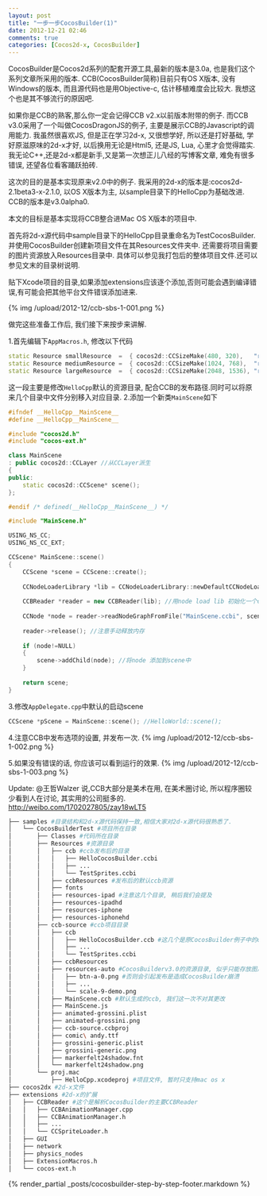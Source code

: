```yaml
---
layout: post
title: "一步一步CocosBuilder(1)"
date: 2012-12-21 02:46
comments: true
categories: [Cocos2d-x, CocosBuilder] 
---
```


CocosBuilder是Cocos2d系列的配套开源工具,最新的版本是3.0a, 也是我们这个系列文章所采用的版本.
CCB(CocosBuilder简称)目前只有OS X版本, 没有Windows的版本, 而且源代码也是用Objective-c, 估计移植难度会比较大.
我想这个也是其不够流行的原因吧.

如果你是CCB的熟客,那么你一定会记得CCB v2.x以前版本附带的例子. 而CCB v3.0采用了一个叫做CocosDragonJS的例子, 主要是展示CCB的Javascript的调用能力.
我虽然很喜欢JS, 但是正在学习2d-x, 又很想学好, 所以还是打好基础, 学好原滋原味的2d-x才好, 以后换用无论是Html5, 还是JS, Lua, 心里才会觉得踏实.
我无论C++,还是2d-x都是新手,又是第一次想正儿八经的写博客文章, 难免有很多错误, 还望各位看客踊跃拍砖.

这次的目的是基本实现原来v2.0中的例子.
我采用的2d-x的版本是:cocos2d-2.1beta3-x-2.1.0, 以OS X版本为主, 以sample目录下的HelloCpp为基础改进. CCB的版本是v3.0alpha0.

<!--more-->

本文的目标是基本实现将CCB整合进Mac OS X版本的项目中.

首先将2d-x源代码中sample目录下的HelloCpp目录重命名为TestCocosBuilder.并使用CocosBuilder创建新项目文件在其Resources文件夹中.
还需要将项目需要的图片资源放入Resources目录中. 具体可以参见我打包后的整体项目文件.还可以参见文末的目录树说明.


贴下Xcode项目的目录,如果添加extensions应该逐个添加,否则可能会遇到编译错误,有可能会把其他平台文件错误添加进来.

{% img /upload/2012-12/ccb-sbs-1-001.png %}

做完这些准备工作后, 我们接下来按步来讲解. 

1.首先编辑下`AppMacros.h`, 修改以下代码
``` cpp AppMacros.h
static Resource smallResource  =  { cocos2d::CCSizeMake(480, 320),   "resources-iphone" };
static Resource mediumResource =  { cocos2d::CCSizeMake(1024, 768),  "resources-ipad"   };
static Resource largeResource  =  { cocos2d::CCSizeMake(2048, 1536), "resources-ipadhd" };
```
这一段主要是修改`HelloCpp`默认的资源目录, 配合CCB的发布路径.同时可以将原来几个目录中文件分别移入对应目录.
2.添加一个新类`MainScene`如下
``` cpp MainScene.h
#ifndef __HelloCpp__MainScene__
#define __HelloCpp__MainScene__

#include "cocos2d.h"
#include "cocos-ext.h"

class MainScene
: public cocos2d::CCLayer //从CCLayer派生
{
public:
    static cocos2d::CCScene* scene();
};

#endif /* defined(__HelloCpp__MainScene__) */
```

``` cpp MainScene.cpp
#include "MainScene.h"

USING_NS_CC;
USING_NS_CC_EXT;

CCScene* MainScene::scene()
{
    CCScene *scene = CCScene::create();
    
    CCNodeLoaderLibrary *lib = CCNodeLoaderLibrary::newDefaultCCNodeLoaderLibrary(); //生成一个默认的Node Loader
    
    CCBReader *reader = new CCBReader(lib); //用node load lib 初始化一个ccb reader
    
    CCNode *node = reader->readNodeGraphFromFile("MainScene.ccbi", scene); //从ccbi文件中加载node
    
    reader->release(); //注意手动释放内存
    
    if (node!=NULL)
    {
        scene->addChild(node); //将node 添加到scene中
    }
    
    return scene;
}
```
3.修改`AppDelegate.cpp`中默认的启动scene
``` cpp 
CCScene *pScene = MainScene::scene(); //HelloWorld::scene();
```
4.注意CCB中发布选项的设置, 并发布一次.
{% img /upload/2012-12/ccb-sbs-1-002.png %}

5.如果没有错误的话, 你应该可以看到运行的效果.
{% img /upload/2012-12/ccb-sbs-1-003.png %}


Update:
@王哲Walzer 说,CCB大部分是美术在用, 在美术圈讨论, 所以程序圈较少看到人在讨论, 其实用的公司挺多的.
http://weibo.com/1702027805/zay18wLT5

``` sh 目录结构
├── samples #目录结构和2d-x源代码保持一致,相信大家对2d-x源代码很熟悉了.
│   └── CocosBuilderTest #项目所在目录
│       ├── Classes #代码所在目录
│       ├── Resources #资源目录
│       │   ├── ccb #ccb发布后的目录
│       │   │   ├── HelloCocosBuilder.ccbi
│       │   │   ├── ...
│       │   │   └── TestSprites.ccbi
│       │   ├── ccbResources #发布后的默认ccb资源
│       │   ├── fonts
│       │   ├── resources-ipad #注意这几个目录, 稍后我们会提及
│       │   ├── resources-ipadhd
│       │   ├── resources-iphone
│       │   ├── resources-iphonehd
│       ├── ccb-source #ccb项目目录
│       │   ├── ccb
│       │   │   ├── HelloCocosBuilder.ccb #这几个是原CocosBuilder例子中的ccb, 直接复制过来了.
│       │   │   ├── ...
│       │   │   └── TestSprites.ccbi
│       │   ├── ccbResources
│       │   ├── resources-auto #CocosBuilderv3.0的资源目录, 似乎只能存放图片
│       │   │   ├── btn-a-0.png #否则会引起发布是造成CocosBuilder崩溃
│       │   │   ├── ...
│       │   │   └── scale-9-demo.png
│       │   ├── MainScene.ccb #默认生成的ccb, 我们这一次不对其更改
│       │   ├── MainScene.js
│       │   ├── animated-grossini.plist
│       │   ├── animated-grossini.png
│       │   ├── ccb-source.ccbproj
│       │   ├── comic\ andy.ttf
│       │   ├── grossini-generic.plist
│       │   ├── grossini-generic.png
│       │   ├── markerfelt24shadow.fnt
│       │   └── markerfelt24shadow.png
│       └── proj.mac
│           ├── HelloCpp.xcodeproj #项目文件, 暂时只支持mac os x
├── cocos2dx #2d-x文件
├── extensions #2d-x的扩展
│   ├── CCBReader #这个是解析CocosBuilder的主要CCBReader
│   │   ├── CCBAnimationManager.cpp
│   │   ├── CCBAnimationManager.h
│   │   ├── ...
│   │   └── CCSpriteLoader.h
│   ├── GUI
│   ├── network
│   ├── physics_nodes
│   ├── ExtensionMacros.h
│   └── cocos-ext.h
```
{% render_partial _posts/cocosbuilder-step-by-step-footer.markdown %}









